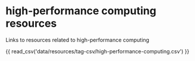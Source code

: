# high-performance computing resources

Links to resources related to high-performance computing

{{ read_csv('data/resources/tag-csv/high-performance-computing.csv') }}